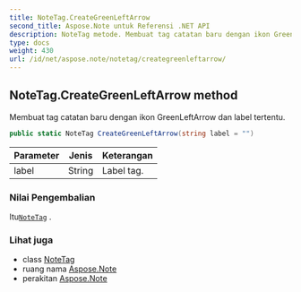 ```yaml
---
title: NoteTag.CreateGreenLeftArrow
second_title: Aspose.Note untuk Referensi .NET API
description: NoteTag metode. Membuat tag catatan baru dengan ikon GreenLeftArrow dan label tertentu.
type: docs
weight: 430
url: /id/net/aspose.note/notetag/creategreenleftarrow/
---
```

## NoteTag.CreateGreenLeftArrow method

Membuat tag catatan baru dengan ikon GreenLeftArrow dan label tertentu.

```csharp
public static NoteTag CreateGreenLeftArrow(string label = "")
```

| Parameter | Jenis | Keterangan |
| --- | --- | --- |
| label | String | Label tag. |

### Nilai Pengembalian

Itu[`NoteTag`](../) .

### Lihat juga

* class [NoteTag](../)
* ruang nama [Aspose.Note](../../notetag/)
* perakitan [Aspose.Note](../../../)



